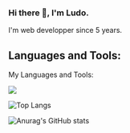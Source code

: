 ### Hi there 👋, I'm Ludo.

I'm web developper since 5 years.

## Languages and Tools:


My Languages and Tools:

 <img src="https://cdn.jsdelivr.net/gh/devicons/devicon/icons/html5/html5-original.svg" />


 ![Top Langs](https://github-readme-stats.vercel.app/api/top-langs/?username=Ludo-Boa&langs_count=10&theme=tokyonight)
 
 ![Anurag's GitHub stats](https://github-readme-stats.vercel.app/api?username=Ludo-Boa&show_icons=true&count_private=true&theme=tokyonight)
 

 

